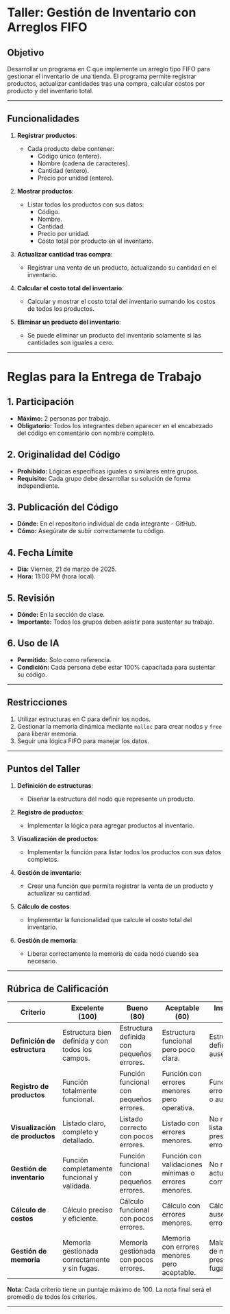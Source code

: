 # **Taller: Gestión de Inventario con Arreglos FIFO**

## **Objetivo**
Desarrollar un programa en C que implemente un arreglo tipo FIFO para gestionar el inventario de una tienda. El programa permite registrar productos, actualizar cantidades tras una compra, calcular costos por producto y del inventario total.

---

## **Funcionalidades**

1. **Registrar productos**:
   - Cada producto debe contener:
     - Código único (entero).
     - Nombre (cadena de caracteres).
     - Cantidad (entero).
     - Precio por unidad (entero).

2. **Mostrar productos**:
   - Listar todos los productos con sus datos:
     - Código.
     - Nombre.
     - Cantidad.
     - Precio por unidad.
     - Costo total por producto en el inventario.

3. **Actualizar cantidad tras compra**:
   - Registrar una venta de un producto, actualizando su cantidad en el inventario.

4. **Calcular el costo total del inventario**:
   - Calcular y mostrar el costo total del inventario sumando los costos de todos los productos.

5. **Eliminar un producto del inventario**:
   - Se puede eliminar un producto del inventario solamente si las cantidades son iguales a cero.

---
# **Reglas para la Entrega de Trabajo**

## **1. Participación**
- **Máximo:** 2 personas por trabajo.
- **Obligatorio:** Todos los integrantes deben aparecer en el encabezado del código en comentario con nombre completo.

## **2. Originalidad del Código**
- **Prohibido:** Lógicas específicas iguales o similares entre grupos.
- **Requisito:** Cada grupo debe desarrollar su solución de forma independiente.

## **3. Publicación del Código**
- **Dónde:** En el repositorio individual de cada integrante - GitHub.
- **Cómo:** Asegúrate de subir correctamente tu código.

## **4. Fecha Límite**
- **Día:** Viernes, 21 de marzo de 2025.
- **Hora:** 11:00 PM (hora local).

## **5. Revisión**
- **Dónde:** En la sección de clase.
- **Importante:** Todos los grupos deben asistir para sustentar su trabajo.

## **6. Uso de IA**
- **Permitido:** Solo como referencia.
- **Condición:** Cada persona debe estar 100% capacitada para sustentar su código.


---

## **Restricciones**
1. Utilizar estructuras en C para definir los nodos.
2. Gestionar la memoria dinámica mediante `malloc` para crear nodos y `free` para liberar memoria.
3. Seguir una lógica FIFO para manejar los datos.

---

## **Puntos del Taller**
1. **Definición de estructuras**:
   - Diseñar la estructura del nodo que represente un producto.

2. **Registro de productos**:
   - Implementar la lógica para agregar productos al inventario.

3. **Visualización de productos**:
   - Implementar la función para listar todos los productos con sus datos completos.

4. **Gestión de inventario**:
   - Crear una función que permita registrar la venta de un producto y actualizar su cantidad.

5. **Cálculo de costos**:
   - Implementar la funcionalidad que calcule el costo total del inventario.

6. **Gestión de memoria**:
   - Liberar correctamente la memoria de cada nodo cuando sea necesario.

---

## **Rúbrica de Calificación**

| **Criterio**                       | **Excelente (100)**                           | **Bueno (80)**                               | **Aceptable (60)**                           | **Insuficiente (<60)**                      |
|------------------------------------|---------------------------------------------|--------------------------------------------|--------------------------------------------|---------------------------------------------|
| **Definición de estructura**       | Estructura bien definida y con todos los campos. | Estructura definida con pequeños errores. | Estructura funcional pero poco clara.       | Estructura mal definida o ausente.          |
| **Registro de productos**          | Función totalmente funcional.               | Función funcional con pequeños errores.     | Función con errores menores pero operativa. | Función con errores graves o ausente.       |
| **Visualización de productos**     | Listado claro, completo y detallado.        | Listado correcto con pocos errores.         | Listado con errores menores.                | No muestra el listado o presenta errores.   |
| **Gestión de inventario**          | Función completamente funcional y validada. | Función funcional con pequeños errores.     | Función con validaciones mínimas o errores menores. | No realiza la actualización correctamente.  |
| **Cálculo de costos**              | Cálculo preciso y eficiente.                | Cálculo funcional con pocos errores.        | Cálculo con errores menores.                | Cálculo ausente o con errores graves.       |
| **Gestión de memoria**             | Memoria gestionada correctamente y sin fugas. | Memoria gestionada con pocos errores.      | Memoria con errores menores pero aceptable. | Mala gestión de memoria o presencia de fugas.|

**Nota**: Cada criterio tiene un puntaje máximo de 100. La nota final será el promedio de todos los criterios.

---
